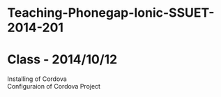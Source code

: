 Teaching-Phonegap-Ionic-SSUET-2014-201
======================================

Class - 2014/10/12
======================================
  Installing of Cordova<br>
  Configuraion of Cordova Project
